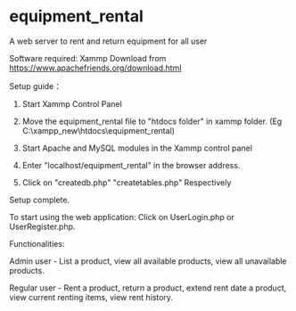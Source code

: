 # equipment_rental
A web server to rent and return equipment for all user

Software required: Xammp
Download from https://www.apachefriends.org/download.html

Setup guide：

1. Start Xammp Control Panel

2) Move the equipment_rental file to "htdocs folder" in xammp folder. (Eg  C:\xampp_new\htdocs\equipment_rental)


3) Start Apache and MySQL modules in the Xammp control panel


4) Enter "localhost/equipment_rental" in the browser address.


5) Click on "createdb.php"	"createtables.php" Respectively



Setup complete.

To start using the web application:
Click on UserLogin.php or UserRegister.php.

Functionalities:

Admin user - List a product, view all available products, view all unavailable products.


Regular user - Rent a product, return a product, extend rent date a product, view current renting items, view rent history.
